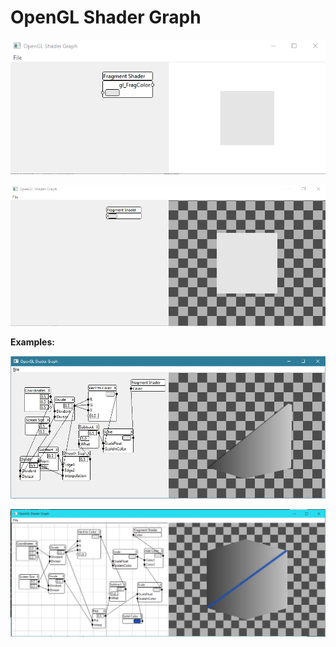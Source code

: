# OpenGL Shader Graph

![Screenshot](screenshot.gif?raw=true)

![Screenshot](screenshot2.gif?raw=true)

**Examples:**

![Screenshot](screenshot.jpg?raw=true)

![Diagonal Line](examples/DiagonalLine.jpg?raw=true)
